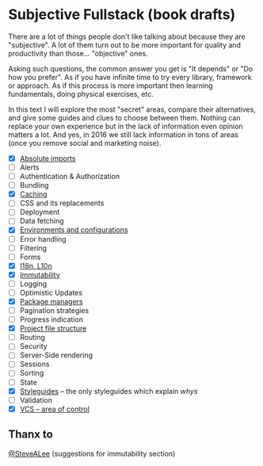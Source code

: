 # Subjective Fullstack (book drafts)

There are a lot of things people don't like talking about because they are "subjective".
A lot of them turn out to be more important for quality and productivity than those... "objective" ones.

Asking such questions, the common answer you get is "It depends" or "Do how you prefer".
As if you have infinite time to try every library, framework or approach.
As if this process is more important then learning fundamentals, doing physical exercises, etc.

In this text I will explore the most "secret" areas, compare their alternatives,
and give some guides and clues to choose between them. Nothing can replace your own experience
but in the lack of information even opinion matters a lot. And yes, in 2016 we still lack
information in tons of areas (once you remove social and marketing noise).

* [x] [Absolute imports](./content/absolute-imports.md)
* [ ] Alerts
* [ ] Authentication & Authorization
* [ ] Bundling
* [x] [Caching](./content/caching.md)
* [ ] CSS and its replacements
* [ ] Deployment
* [ ] Data fetching
* [x] [Environments and configurations](./content/environments-and-configurations.md)
* [ ] Error handling
* [ ] Filtering
* [ ] Forms
* [x] [I18n, L10n](./content/i18n.md)
* [x] [Immutability](./content/immutability.md)
* [ ] Logging
* [ ] Optimistic Updates
* [x] [Package managers](./content/package-managers.md)
* [ ] Pagination strategies
* [ ] Progress indication
* [x] [Project file structure](./content/project-file-structure.md)
* [ ] Routing
* [ ] Security
* [ ] Server-Side rendering
* [ ] Sessions
* [ ] Sorting
* [ ] State
* [x] [Styleguides](https://github.com/Paqmind/styleguides) – the only styleguides which explain *whys*
* [ ] Validation
* [x] [VCS – area of control](./content/vcs-control-area.md)

## Thanx to

[@SteveALee](https://github.com/SteveALee) (suggestions for immutability section)
